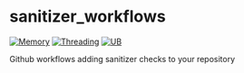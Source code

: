 # sanitizer_workflows

[![Memory](https://github.com/picanumber/sanitizer_workflows/actions/workflows/asan.yml/badge.svg)](https://github.com/picanumber/sanitizer_workflows/actions/workflows/asan.yml)
[![Threading](https://github.com/picanumber/sanitizer_workflows/actions/workflows/tsan.yml/badge.svg)](https://github.com/picanumber/sanitizer_workflows/actions/workflows/tsan.yml)
[![UB](https://github.com/picanumber/sanitizer_workflows/actions/workflows/usan.yml/badge.svg)](https://github.com/picanumber/sanitizer_workflows/actions/workflows/usan.yml)

Github workflows adding sanitizer checks to your repository
